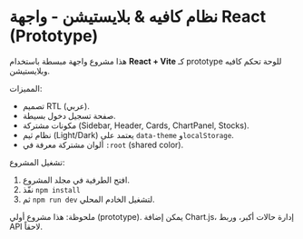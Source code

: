 # نظام كافيه & بلايستيشن - واجهة React (Prototype)

هذا مشروع واجهة مبسطة باستخدام **React + Vite** كـ prototype للوحة تحكم كافيه وبلايستيشن.

المميزات:
- تصميم RTL (عربي).
- صفحة تسجيل دخول بسيطة.
- مكونات مشتركة (Sidebar, Header, Cards, ChartPanel, Stocks).
- نظام ثيم (Light/Dark) يعتمد على `data-theme` و`localStorage`.
- ألوان مشتركة معرفة في `:root` (shared color).

تشغيل المشروع:
1. افتح الطرفية في مجلد المشروع.
2. نفّذ `npm install`
3. ثم `npm run dev` لتشغيل الخادم المحلي.

ملحوظة: هذا مشروع أولي (prototype). يمكن إضافة Chart.js، إدارة حالات أكبر، وربط API لاحقاً.

